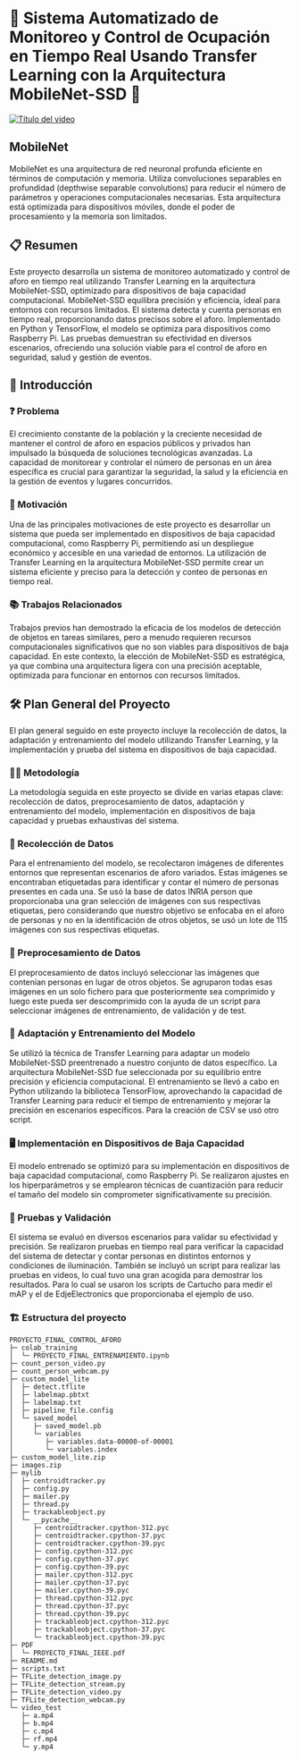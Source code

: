 # 🌟 Sistema Automatizado de Monitoreo y Control de Ocupación en Tiempo Real Usando Transfer Learning con la Arquitectura MobileNet-SSD 🌟

[![Título del video](https://github.com/user-attachments/assets/9f5a9112-8ae0-4d29-9891-6c45be0f4727)](https://www.youtube.com/watch?v=sKNYA7EUtPc)

## MobileNet
MobileNet es una arquitectura de red neuronal profunda eficiente en términos de computación y memoria. Utiliza convoluciones separables en profundidad (depthwise separable convolutions) para reducir el número de parámetros y operaciones computacionales necesarias. Esta arquitectura está optimizada para dispositivos móviles, donde el poder de procesamiento y la memoria son limitados.

## 📋 Resumen

Este proyecto desarrolla un sistema de monitoreo automatizado y control de aforo en tiempo real utilizando Transfer Learning en la arquitectura MobileNet-SSD, optimizado para dispositivos de baja capacidad computacional. MobileNet-SSD equilibra precisión y eficiencia, ideal para entornos con recursos limitados. El sistema detecta y cuenta personas en tiempo real, proporcionando datos precisos sobre el aforo. Implementado en Python y TensorFlow, el modelo se optimiza para dispositivos como Raspberry Pi. Las pruebas demuestran su efectividad en diversos escenarios, ofreciendo una solución viable para el control de aforo en seguridad, salud y gestión de eventos.

## 📝 Introducción

### ❓ Problema

El crecimiento constante de la población y la creciente necesidad de mantener el control de aforo en espacios públicos y privados han impulsado la búsqueda de soluciones tecnológicas avanzadas. La capacidad de monitorear y controlar el número de personas en un área específica es crucial para garantizar la seguridad, la salud y la eficiencia en la gestión de eventos y lugares concurridos.

### 🎯 Motivación

Una de las principales motivaciones de este proyecto es desarrollar un sistema que pueda ser implementado en dispositivos de baja capacidad computacional, como Raspberry Pi, permitiendo así un despliegue económico y accesible en una variedad de entornos. La utilización de Transfer Learning en la arquitectura MobileNet-SSD permite crear un sistema eficiente y preciso para la detección y conteo de personas en tiempo real.

### 📚 Trabajos Relacionados

Trabajos previos han demostrado la eficacia de los modelos de detección de objetos en tareas similares, pero a menudo requieren recursos computacionales significativos que no son viables para dispositivos de baja capacidad. En este contexto, la elección de MobileNet-SSD es estratégica, ya que combina una arquitectura ligera con una precisión aceptable, optimizada para funcionar en entornos con recursos limitados.

## 🛠️ Plan General del Proyecto

El plan general seguido en este proyecto incluye la recolección de datos, la adaptación y entrenamiento del modelo utilizando Transfer Learning, y la implementación y prueba del sistema en dispositivos de baja capacidad.

### 🧑‍🔬 Metodología

La metodología seguida en este proyecto se divide en varias etapas clave: recolección de datos, preprocesamiento de datos, adaptación y entrenamiento del modelo, implementación en dispositivos de baja capacidad y pruebas exhaustivas del sistema.

### 📸 Recolección de Datos

Para el entrenamiento del modelo, se recolectaron imágenes de diferentes entornos que representan escenarios de aforo variados. Estas imágenes se encontraban etiquetadas para identificar y contar el número de personas presentes en cada una. Se usó la base de datos INRIA person que proporcionaba una gran selección de imágenes con sus respectivas etiquetas, pero considerando que nuestro objetivo se enfocaba en el aforo de personas y no en la identificación de otros objetos, se usó un lote de 115 imágenes con sus respectivas etiquetas.

### 🧹 Preprocesamiento de Datos

El preprocesamiento de datos incluyó seleccionar las imágenes que contenían personas en lugar de otros objetos. Se agruparon todas esas imágenes en un solo fichero para que posteriormente sea comprimido y luego este pueda ser descomprimido con la ayuda de un script para seleccionar imágenes de entrenamiento, de validación y de test.

### 🧠 Adaptación y Entrenamiento del Modelo

Se utilizó la técnica de Transfer Learning para adaptar un modelo MobileNet-SSD preentrenado a nuestro conjunto de datos específico. La arquitectura MobileNet-SSD fue seleccionada por su equilibrio entre precisión y eficiencia computacional. El entrenamiento se llevó a cabo en Python utilizando la biblioteca TensorFlow, aprovechando la capacidad de Transfer Learning para reducir el tiempo de entrenamiento y mejorar la precisión en escenarios específicos. Para la creación de CSV se usó otro script.

### 🖥️ Implementación en Dispositivos de Baja Capacidad

El modelo entrenado se optimizó para su implementación en dispositivos de baja capacidad computacional, como Raspberry Pi. Se realizaron ajustes en los hiperparámetros y se emplearon técnicas de cuantización para reducir el tamaño del modelo sin comprometer significativamente su precisión.

### 🧪 Pruebas y Validación

El sistema se evaluó en diversos escenarios para validar su efectividad y precisión. Se realizaron pruebas en tiempo real para verificar la capacidad del sistema de detectar y contar personas en distintos entornos y condiciones de iluminación. También se incluyó un script para realizar las pruebas en videos, lo cual tuvo una gran acogida para demostrar los resultados. Para lo cual se usaron los scripts de Cartucho para medir el mAP y el de EdjeElectronics que proporcionaba el ejemplo de uso.

### 🏗️ Estructura del proyecto

```
PROYECTO_FINAL_CONTROL_AFORO
├─ colab_training
│  └─ PROYECTO_FINAL_ENTRENAMIENTO.ipynb
├─ count_person_video.py
├─ count_person_webcam.py
├─ custom_model_lite
│  ├─ detect.tflite
│  ├─ labelmap.pbtxt
│  ├─ labelmap.txt
│  ├─ pipeline_file.config
│  └─ saved_model
│     ├─ saved_model.pb
│     └─ variables
│        ├─ variables.data-00000-of-00001
│        └─ variables.index
├─ custom_model_lite.zip
├─ images.zip
├─ mylib
│  ├─ centroidtracker.py
│  ├─ config.py
│  ├─ mailer.py
│  ├─ thread.py
│  ├─ trackableobject.py
│  └─ __pycache__
│     ├─ centroidtracker.cpython-312.pyc
│     ├─ centroidtracker.cpython-37.pyc
│     ├─ centroidtracker.cpython-39.pyc
│     ├─ config.cpython-312.pyc
│     ├─ config.cpython-37.pyc
│     ├─ config.cpython-39.pyc
│     ├─ mailer.cpython-312.pyc
│     ├─ mailer.cpython-37.pyc
│     ├─ mailer.cpython-39.pyc
│     ├─ thread.cpython-312.pyc
│     ├─ thread.cpython-37.pyc
│     ├─ thread.cpython-39.pyc
│     ├─ trackableobject.cpython-312.pyc
│     ├─ trackableobject.cpython-37.pyc
│     └─ trackableobject.cpython-39.pyc
├─ PDF
│  └─ PROYECTO_FINAL_IEEE.pdf
├─ README.md
├─ scripts.txt
├─ TFLite_detection_image.py
├─ TFLite_detection_stream.py
├─ TFLite_detection_video.py
├─ TFLite_detection_webcam.py
└─ video_test
   ├─ a.mp4
   ├─ b.mp4
   ├─ c.mp4
   ├─ rf.mp4
   └─ y.mp4

```

